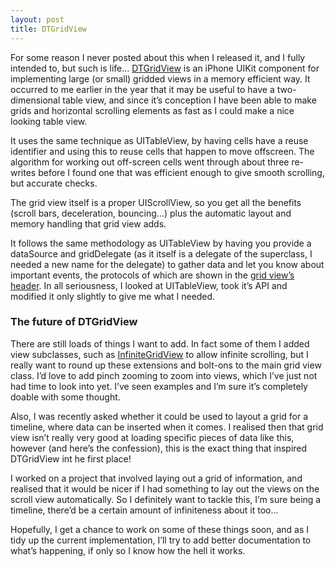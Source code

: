```yaml
---
layout: post
title: DTGridView
---
```


<p>For some reason I never posted about this when I released it, and I fully intended to, but such is life&#8230; <a title="DTGridView src page on BitBucket." href="http://bitbucket.org/danielctull/dtkit/src/tip/DTGridView/" target="_blank">DTGridView</a> is an iPhone UIKit component for implementing large (or small) gridded views in a memory efficient way. It occurred to me earlier in the year that it may be useful to have a two-dimensional table view, and since it&#8217;s conception I have been able to make grids and horizontal scrolling elements as fast as I could make a nice looking table view.</p>
<p>It uses the same technique as UITableView, by having cells have a reuse identifier and using this to reuse cells that happen to move offscreen. The algorithm for working out off-screen cells went through about three re-writes before I found one that was efficient enough to give smooth scrolling, but accurate checks.</p>
<p>The grid view itself is a proper UIScrollView, so you get all the benefits (scroll bars, deceleration, bouncing&#8230;) plus the automatic layout and memory handling that grid view adds.</p>
<p>It follows the same methodology as UITableView by having you provide a dataSource and gridDelegate (as it itself  is a delegate of the superclass, I needed a new name for the delegate) to gather data and let you know about important events, the protocols of which are shown in the <a title="DTGridView.h on BitBucket.org" href="http://bitbucket.org/danielctull/dtkit/src/tip/DTGridView/DTGridView.h" target="_blank">grid view&#8217;s header</a>. In all seriousness, I looked at UITableView, took it&#8217;s API and modified it only slightly to give me what I needed.</p>
<h3>The future of DTGridView</h3>
<p>There are still loads of things I want to add. In fact some of them I added view subclasses, such as <a title="DTInfiniteGridView on BitBucket.org" href="http://bitbucket.org/danielctull/dtkit/src/tip/DTInfiniteGridView/" target="_blank">InfiniteGridView</a> to allow infinite scrolling, but I really want to round up these extensions and bolt-ons to the main grid view class. I&#8217;d love to add pinch zooming to zoom into views, which I&#8217;ve just not had time to look into yet. I&#8217;ve seen examples and I&#8217;m sure it&#8217;s completely doable with some thought.</p>
<p>Also, I was recently asked whether it could be used to layout a grid for a timeline, where data can be inserted when it comes. I realised then that grid view isn&#8217;t really very good at loading specific pieces of data like this, however (and here&#8217;s the confession), this is the exact thing that inspired DTGridView int he first place!</p>
<p>I worked on a project that involved laying out a grid of information, and realised that it would be nicer if I had something to lay out the views on the scroll view automatically. So I definitely want to tackle this, I&#8217;m sure being a timeline, there&#8217;d be a certain amount of infiniteness about it too&#8230;</p>
<p>Hopefully, I get a chance to work on some of these things soon, and as I tidy up the current implementation, I&#8217;ll try to add better documentation to what&#8217;s happening, if only so I know how the hell it works.</p>